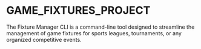 # GAME_FIXTURES_PROJECT
The Fixture Manager CLI is a command-line tool designed to streamline the management of game fixtures for sports leagues, tournaments, or any organized competitive events.
